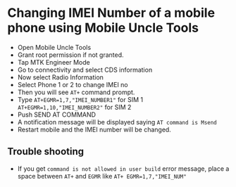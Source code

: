 # Changing IMEI Number of a mobile phone using Mobile Uncle Tools
* Open Mobile Uncle Tools
* Grant root permission if not granted.
* Tap MTK Engineer Mode
* Go to connectivity and select CDS information
* Now select Radio Information
* Select Phone 1 or 2 to change IMEI no
* Then you will see `AT+` command prompt.
* Type 
	`AT+EGMR=1,7,"IMEI_NUMBER1"` for SIM 1
	`AT+EGMR=1,10,"IMEI_NUMBER2"` for SIM 2
* Push SEND AT COMMAND
* A notification message will be displayed saying `AT command is Msend`
* Restart mobile and the IMEI number will be changed.

## Trouble shooting
* If you get `command is not allowed in user build` error message, place a space between `AT+` and `EGMR` like `AT+ EGMR=1,7,"IMEI_NUM"`


